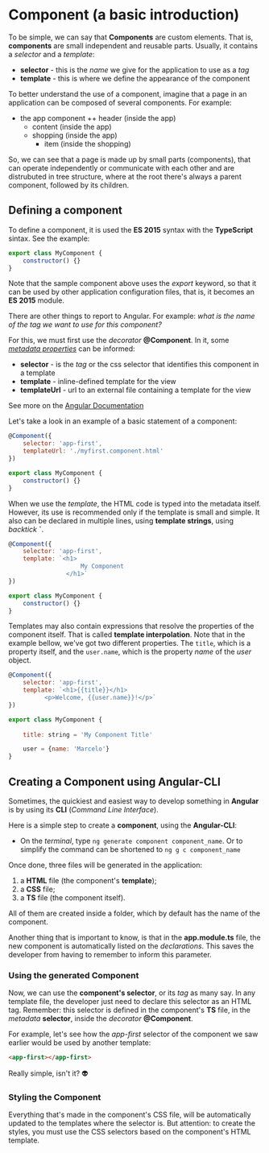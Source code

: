 # Component (a basic introduction)

To be simple, we can say that **Components** are custom elements. That is, **components** are small independent and reusable parts.
Usually, it contains a *selector* and a *template*:

+ **selector** - this is the *name* we give for the application to use as a *tag*
+ **template** - this is where we define the appearance of the component

To better understand the use of a component, imagine that a page in an application can be composed of several components. For example: 

+ the app component
++ header (inside the app)
  + content (inside the app)
  + shopping (inside the app)
    + item (inside the shopping)

So, we can see that a page is made up by small parts (components), that can operate independently or communicate with each other and are distrubuted in tree structure, where at the root there's always a parent component, followed by its children.

## Defining a component

To define a component, it is used the **ES 2015** syntax with the **TypeScript** sintax. See the example:

```javascript
export class MyComponent {
	constructor() {}
}
```
Note that the sample component above uses the *export* keyword, so that it can be used by other application configuration files, that is, it becomes an **ES 2015** module.

There are other things to report to Angular. For example: *what is the name of the tag we want to use for this component?*

For this, we must first use the *decorator* **@Component**. In it, some *[metadata properties](https://angular.io/api/core/Component)* can be informed:

+ **selector** - is the *tag* or the css selector that identifies this component in a template
+ **template** - inline-defined template for the view
+ **templateUrl** - url to an external file containing a template for the view

See more on the [Angular Documentation](https://angular.io/api/core/Component)

Let's take a look in an example of a basic statement of a component:

```javascript
@Component({
	selector: 'app-first',
	templateUrl: './myfirst.component.html'
})

export class MyComponent {
	constructor() {}
}
```

When we use the *template*, the HTML code is typed into the metadata itself. However, its use is recommended only if the template is small and simple. It also can be declared in multiple lines, using **template strings**, using *backtick* **`**.

```javascript
@Component({
	selector: 'app-first',
	template: `<h1>
                    My Component
                </h1>`
})

export class MyComponent {
	constructor() {}
}
```

Templates may also contain expressions that resolve the properties of the component itself. That is called **template interpolation**. Note that in the example bellow, we've got two different properties. The `title`, which is a property itself, and the `user.name`, which is the property *name* of the *user* object.
 
```javascript
@Component({
	selector: 'app-first',
	template: `<h1>{{title}}</h1>
		  <p>Welcome, {{user.name}}!</p>`
})

export class MyComponent {
	
	title: string = 'My Component Title'

	user = {name: 'Marcelo'}
}
```

## Creating a Component using Angular-CLI

Sometimes, the quickiest and easiest way to develop something in **Angular** is by using its **CLI** (*Command Line Interface*).

Here is a simple step to create a **component**, using the **Angular-CLI**:

+ On the *terminal*, type `ng generate component component_name`. Or to simplify the command can be shortened to `ng g c component_name`

Once done, three files will be generated in the application:

1. a **HTML** file (the component's **template**);
2. a **CSS** file;
3. a **TS** file (the component itself).

All of them are created inside a folder, which by default has the name of the component.

Another thing that is important to know, is that in the **app.module.ts** file, the new component is automatically listed on the *declarations*. This saves the developer from having to remember to inform this parameter.

### Using the generated Component

Now, we can use the **component's selector**, or its *tag* as many say. In any template file, the developer just need to declare this selector as an HTML tag. Remember: this selector is defined in the component's **TS** file, in the *metadata* **selector**, inside the *decorator* **@Component**.

For example, let's see how the *app-first* selector of the component we saw earlier would be used by another template:

```html
<app-first></app-first>

```
Really simple, isn't it? :alien:

### Styling the Component

Everything that's made in the component's CSS file, will be automatically updated to the templates where the selector is. But attention: to create the styles, you must use the CSS selectors based on the component's HTML template.
